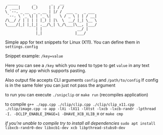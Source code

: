 ```
 _____       _       _   __               
/  ___|     (_)     | | / /               
\ `--. _ __  _ _ __ | |/ /  ___ _   _ ___ 
 `--. \ '_ \| | '_ \|    \ / _ \ | | / __|
/\__/ / | | | | |_) | |\  \  __/ |_| \__ \
\____/|_| |_|_| .__/\_| \_/\___|\__, |___/
              | |                __/ |    
              |_|               |___/     
```
Simple app for text snippets for Linux (X11). You can define them in ```settings.config```

Snippet example:
```/key=value```

Here you can see a ```/key``` which you need to type to get ```value``` in any text field of any app which supports pasting.

Also output file accepts CLI arguments ```config``` and ```/path/to/config```
If config is in the same foler you can just not pass the argument

to run you can execute ```./snipclip```
or ```make run``` (recompiles application)

to compile
```g++ ./app.cpp ./clip/clip.cpp ./clip/clip_x11.cpp ./clip/image.cpp -o app -lXi -lX11 -lXtst -lxcb -lxcb-randr -lpthread -I. -DCLIP_ENABLE_IMAGE=1 -DHAVE_XCB_XLIB_H``` 
or ```make cmp```

*if you're unable to compile try to install all dependencies*
```sudo apt install libxcb-randr0-dev libxcb1-dev xcb libpthread-stubs0-dev```

